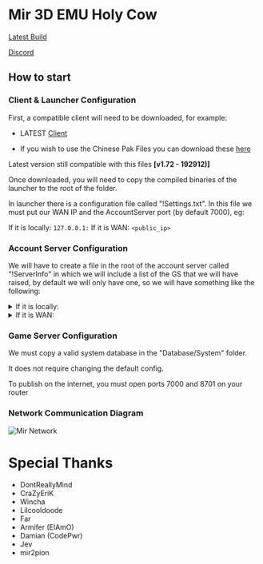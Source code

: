 # Mir 3D EMU Holy Cow

[Latest Build](https://github.com/damianday/Conquer/tree/main/Release)

[Discord](https://discord.gg/R8BgxJ7H)

## How to start

### Client & Launcher Configuration

First, a compatible client will need to be downloaded, for example:
* LATEST  [Client](https://mirfiles.com/resources/mir2/users/Jev/Mir%203DEMU/Clients/HC%20-%201.0.4.24.rar)

* If you wish to use the Chinese Pak Files you can download these [here](https://mirfiles.com/resources/mir2/users/Jev/Mir%203DEMU/Clients/HC%20-%201.0.4.24%20CN%20Paks.rar)

Latest version still compatible with this files **[v1.72 - 192912)]**

Once downloaded, you will need to copy the compiled binaries of the launcher to the root of the folder.

In launcher there is a configuration file called "!Settings.txt". In this file we must put our WAN IP and the AccountServer port (by default 7000), eg:

If it is locally: `127.0.0.1:`
If it is WAN: `<public_ip>`

### Account Server Configuration

We will have to create a file in the root of the account server called "!ServerInfo" in which we will include a list of the GS that we will have raised, by default we will only have one, so we will have something like the following:

<details>
  <summary>If it is locally:</summary>

[
  {
  
    "ServerName": "LOMCN",
  
    "TicketAddressIP": "127.0.0.1",
    
    "TicketAddressPort": 6678,
    
    "PublicAddressIP": "127.0.0.1",
    
    "PublicAddressPort": 8701
  }
]

  </details>
  
  <details>
  <summary>If it is WAN:</summary>

[
  {
    
    "ServerName": "LOMCN",
    
    "TicketAddressIP": "127.0.0.1",
    
    "TicketAddressPort": 6678,
    
    "PublicAddressIP": "public_ip",
    
    "PublicAddressPort": 8701
  }
]

  </details>

### Game Server Configuration

We must copy a valid system database in the "Database/System" folder.

It does not require changing the default config.

To publish on the internet, you must open ports 7000 and 8701 on your router

### Network Communication Diagram

![Mir Network](https://www.mirfiles.com/resources/mir2/users/Jev/Mir%203DEMU/mir-network.png)

# Special Thanks

* DontReallyMind
* CraZyEriK
* Wincha
* Lilcooldoode
* Far
* Armifer (ElAmO)
* Damian (CodePwr)
* Jev
* mir2pion
